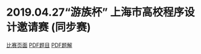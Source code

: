 # 2019.04.27“游族杯” 上海市高校程序设计邀请赛 (同步赛)
[比赛页面](https://acm.ecnu.edu.cn/contest/169/)
[PDF题目](https://acm.ecnu.edu.cn/contest/169/statements/)
[PDF题解](https://acm.ecnu.edu.cn/wiki/images/2/2a/ECNU_Campus_2019_Solution_Slides.pdf)

